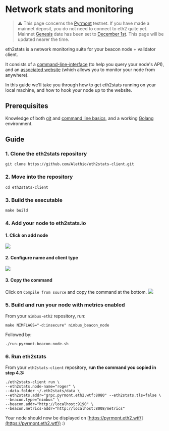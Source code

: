 # Network stats and monitoring

> ⚠️  This page concerns the [Pyrmont](https://pyrmont.launchpad.ethereum.org/) testnet. If you have made a mainnet deposit, you do not need to connect to eth2 quite yet. Mainnet [Genesis](https://hackmd.io/@benjaminion/genesis) date has been set to [December 1st](https://blog.ethereum.org/2020/11/04/eth2-quick-update-no-19/). This page will be updated nearer the time.

eth2stats is a network monitoring suite for your beacon node + validator client.

It consists of a [command-line-interface](https://github.com/Alethio/eth2stats-client) (to help you query your node's API), and an [associated website](https://eth2stats.io/medalla-testnet) (which allows you to monitor your node from anywhere).

In this guide we'll take you through how to get eth2stats running on your local machine, and how to hook your node up to the website.

## Prerequisites

Knowledge of both [git](https://www.learnenough.com/git-tutorial/getting_started) and [command line basics](https://www.learnenough.com/command-line-tutorial/basics), and a working [Golang](https://golang.org/dl/) environment.

## Guide

### 1. Clone the eth2stats repository

```
git clone https://github.com/Alethio/eth2stats-client.git
```

### 2. Move into the repository

```
cd eth2stats-client
```

### 3. Build the executable

```
make build
```

### 4. Add your node to eth2stats.io


#### 1. Click on add node
![](https://i.imgur.com/1ofuj4E.png)

#### 2. Configure name and client type
![](https://i.imgur.com/iQfwAit.png)

#### 3. Copy the command
Click on `Compile from source` and copy the command at the bottom.
![](https://i.imgur.com/biT5HkJ.png)

### 5. Build and run your node with metrics enabled

From your `nimbus-eth2` repository, run:
```
make NIMFLAGS="-d:insecure" nimbus_beacon_node
```

Followed by:

```
./run-pyrmont-beacon-node.sh
```

### 6. Run eth2stats

From your `eth2stats-client` repository, **run the command you copied in step 4.3:**
```
./eth2stats-client run \
--eth2stats.node-name="roger" \
--data.folder ~/.eth2stats/data \
--eth2stats.addr="grpc.pyrmont.eth2.wtf:8080" --eth2stats.tls=false \
--beacon.type="nimbus" \
--beacon.addr="http://localhost:9190" \
--beacon.metrics-addr="http://localhost:8008/metrics"
```

Your node should now be displayed on [https://pyrmont.eth2.wtf/](https://pyrmont.eth2.wtf/) :)





